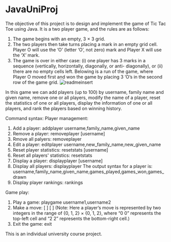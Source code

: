 # JavaUniProj
The objective of this project is to design and implement the game of Tic Tac Toe using Java. It is a two player game, and the rules are as follows:
  1. The game begins with an empty, 3 × 3 grid.
  2. The two players then take turns placing a mark in an empty grid cell. Player O will use the ‘O’ (letter ‘O’, not zero)        mark and Player X will use the ‘X’ mark.
  3. The game is over in either case: (i) one player has 3 marks in a sequence (vertically, horizontally, diagonally, or anti-      diagonally), or (ii) there are no empty cells left.
  Belowing is a run of the game, where Player O moved first and won the game by placing 3 ‘O’s in the second row of the game grid.
![readmeinsert](https://user-images.githubusercontent.com/28494510/49324249-05fab180-f4df-11e8-97bb-bd9cfc6c3e89.png)

In this game we can add players (up to 100) by username, family name and given name, remove one or all players, modify the name of a player, reset the statistics of one or all players, display the information of one or all players, and rank the players based on winning history.

Command syntax:
Player management: 
  1. Add a player: addplayer username,family_name,given_name
  2. Remove a player: removeplayer [username]
  3. Rmove all palyers: removeplayer
  4. Edit a player: editplayer username,new_family_name,new_given_name
  5. Reset player statistics: resetstats [username]
  6. Reset all players' statistics: resetstats
  7. Display a player: displayplayer [username]
  8. Display all players: displayplayer
      The output syntax for a player is: username,family_name,given_name,games_played,games_won,games_drawn
  9. Display player rankings: rankings
  
Game play:
  1. Play a game: playgame username1,username2
  2. Make a move: [ ] [ ] 
     (Note: Here a player’s move is represented by two integers in the range of {0, 1, 2} × {0, 1, 2}, where “0 0” represents
      the top-left cell and “2 2” represents the bottom-right cell.)
  3. Exit the game: exit   
  
This is an individual university course project.
